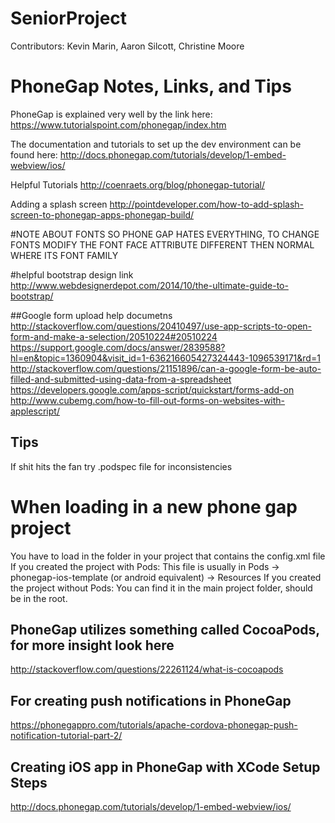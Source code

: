 # SeniorProject
Contributors: Kevin Marin, Aaron Silcott, Christine Moore



# PhoneGap Notes, Links, and Tips

PhoneGap is explained very well by the link here: 
https://www.tutorialspoint.com/phonegap/index.htm

The documentation and tutorials to set up the dev environment can be found here: 
http://docs.phonegap.com/tutorials/develop/1-embed-webview/ios/

Helpful Tutorials
http://coenraets.org/blog/phonegap-tutorial/

Adding a splash screen
http://pointdeveloper.com/how-to-add-splash-screen-to-phonegap-apps-phonegap-build/

#NOTE ABOUT FONTS
SO PHONE GAP HATES EVERYTHING, TO CHANGE FONTS MODIFY THE FONT FACE ATTRIBUTE 
DIFFERENT THEN NORMAL WHERE ITS FONT FAMILY

#helpful bootstrap design link
http://www.webdesignerdepot.com/2014/10/the-ultimate-guide-to-bootstrap/

##Google form upload help documetns
http://stackoverflow.com/questions/20410497/use-app-scripts-to-open-form-and-make-a-selection/20510224#20510224
https://support.google.com/docs/answer/2839588?hl=en&topic=1360904&visit_id=1-636216605427324443-1096539171&rd=1
http://stackoverflow.com/questions/21151896/can-a-google-form-be-auto-filled-and-submitted-using-data-from-a-spreadsheet
https://developers.google.com/apps-script/quickstart/forms-add-on
http://www.cubemg.com/how-to-fill-out-forms-on-websites-with-applescript/

## Tips
If shit hits the fan try .podspec file for inconsistencies

# When loading in a new phone gap project
You have to load in the folder in your project that contains the config.xml file
If you created the project with Pods:
This file is usually in Pods -> phonegap-ios-template (or android equivalent) -> Resources 
If you created the project without Pods:
You can find it in the main project folder, should be in the root.

## PhoneGap utilizes something called CocoaPods, for more insight look here
http://stackoverflow.com/questions/22261124/what-is-cocoapods

## For creating push notifications in PhoneGap
https://phonegappro.com/tutorials/apache-cordova-phonegap-push-notification-tutorial-part-2/

## Creating iOS app in PhoneGap with XCode Setup Steps
http://docs.phonegap.com/tutorials/develop/1-embed-webview/ios/
